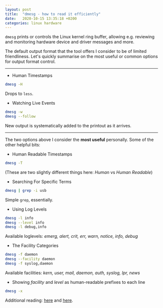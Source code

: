 ```yaml
---
layout: post
title:  "dmesg - how to read it efficiently"
date:   2020-10-15 13:35:18 +0200
categories: linux hardware
---
```


`dmesg` prints or controls the Linux kernel ring buffer, allowing e.g. reviewing and monitoring hardware device and driver messages and more.

The default output format that the tool offers I consider to be of limited friendliness.
Let's quickly summarise on the most useful or common options for output format control.

---

* Human Timestamps

```bash
dmesg -H
```

Drops to `less`.

* Watching Live Events

```bash
dmesg -w
dmesg --follow
```

New output is systematically added to the printout as it arrives.

---

The two options above I consider the **most useful** personally.
Some of the other helpful bits:

* Human Readable Timestamps

```bash
dmesg -T
```

(These are two slightly different things here: _Human_ vs _Human Readable_)

* Searching For Specific Terms

```bash
dmesg | grep -i usb
```

Simple `grep`, essentially.

* Using Log Levels

```bash
dmesg -l info
dmesg --level info
dmesg -l debug,info
```

Available loglevels:
_emerg, alert, crit, err, warn, notice, info, debug_

* The Facility Categories

```bash
dmesg -f daemon
dmesg --facility daemon
dmesg -f syslog,daemon
```

Available facilities: 
_kern, user, mail, daemon, auth, syslog, lpr, news_

* Showing _facility_ and _level_ as human-readable prefixes to each line

```bash
dmesg -x
```

Additional reading: [here](https://www.howtogeek.com/449335/how-to-use-the-dmesg-command-on-linux/) and [here](https://fossbytes.com/dmesg-command-reading-kernel-ring-buffer-log/).
